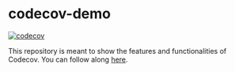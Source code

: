 # codecov-demo

[![codecov](https://codecov.io/gh/lesterong/codecov-demo/branch/main/graph/badge.svg?token=2XOJ8NKFZ1)](https://codecov.io/gh/lesterong/codecov-demo)

This repository is meant to show the features and functionalities of Codecov. You can follow along [here](https://docs.codecov.com/docs/codecov-tutorial).
